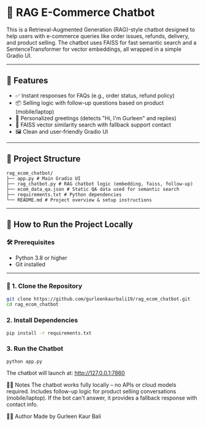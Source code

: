 # 🤖 RAG E-Commerce Chatbot

This is a Retrieval-Augmented Generation (RAG)-style chatbot designed to help users with e-commerce queries like order issues, refunds, delivery, and product selling. The chatbot uses FAISS for fast semantic search and a SentenceTransformer for vector embeddings, all wrapped in a simple Gradio UI.

---

## 🚀 Features

- ✅ Instant responses for FAQs (e.g., order status, refund policy)
- 📦 Selling logic with follow-up questions based on product (mobile/laptop)
- 💬 Personalized greetings (detects "Hi, I'm Gurleen" and replies)
- 🧠 FAISS vector similarity search with fallback support contact
- 🖼️ Clean and user-friendly Gradio UI

---

## 📁 Project Structure
```
rag_ecom_chatbot/
├── app.py # Main Gradio UI
├── rag_chatbot.py # RAG chatbot logic (embedding, faiss, follow-up)
├── ecom_data_qa.json # Static QA data used for semantic search
├── requirements.txt # Python dependencies
└── README.md # Project overview & setup instructions
```

---

## 🔧 How to Run the Project Locally

### 🛠️ Prerequisites

- Python 3.8 or higher
- Git installed

---

### 🧪 1. Clone the Repository

```bash
git clone https://github.com/gurleenkaurbali19/rag_ecom_chatbot.git
cd rag_ecom_chatbot
```
### 2. Install Dependencies
```bash
pip install -r requirements.txt
```
### 3. Run the Chatbot
```
python app.py
```
The chatbot will launch at: http://127.0.0.1:7860

🙋‍♀️ Notes
The chatbot works fully locally – no APIs or cloud models required.
Includes follow-up logic for product selling conversations (mobile/laptop).
If the bot can't answer, it provides a fallback response with contact info.

🧑‍💻 Author
Made by Gurleen Kaur Bali
